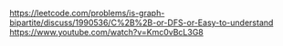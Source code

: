 https://leetcode.com/problems/is-graph-bipartite/discuss/1990536/C%2B%2B-or-DFS-or-Easy-to-understand
​
https://www.youtube.com/watch?v=Kmc0vBcL3G8
​
​